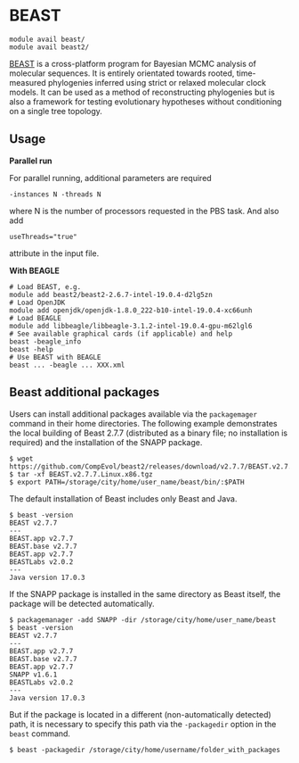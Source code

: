 # BEAST 

    module avail beast/
    module avail beast2/

[BEAST](https://www.beast2.org/) is a cross-platform program for Bayesian MCMC analysis of molecular sequences. It is entirely orientated towards rooted, time-measured phylogenies inferred using strict or relaxed molecular clock models. It can be used as a method of reconstructing phylogenies but is also a framework for testing evolutionary hypotheses without conditioning on a single tree topology.

## Usage

**Parallel run**

For parallel running, additional parameters are required

    -instances N -threads N

where N is the number of processors requested in the PBS task. And also add

    useThreads="true" 

attribute in the input file.


**With BEAGLE**

```
# Load BEAST, e.g.
module add beast2/beast2-2.6.7-intel-19.0.4-d2lg5zn
# Load OpenJDK
module add openjdk/openjdk-1.8.0_222-b10-intel-19.0.4-xc66unh
# Load BEAGLE
module add libbeagle/libbeagle-3.1.2-intel-19.0.4-gpu-m62lgl6
# See available graphical cards (if applicable) and help
beast -beagle_info
beast -help
# Use BEAST with BEAGLE
beast ... -beagle ... XXX.xml
```

## Beast additional packages

Users can install additional packages available via the `packagemager` command in their home directories. The following example demonstrates the local building of Beast 2.7.7 (distributed as a binary file; no installation is required) and the installation of the SNAPP package. 

    $ wget https://github.com/CompEvol/beast2/releases/download/v2.7.7/BEAST.v2.7.7.Linux.x86.tgz
    $ tar -xf BEAST.v2.7.7.Linux.x86.tgz
    $ export PATH=/storage/city/home/user_name/beast/bin/:$PATH

The default installation of Beast includes only Beast and Java.

    $ beast -version
    BEAST v2.7.7
    ---
    BEAST.app v2.7.7
    BEAST.base v2.7.7
    BEAST.app v2.7.7
    BEASTLabs v2.0.2
    ---
    Java version 17.0.3

If the SNAPP package is installed in the same directory as Beast itself, the package will be detected automatically.

    $ packagemanager -add SNAPP -dir /storage/city/home/user_name/beast
    $ beast -version
    BEAST v2.7.7
    ---
    BEAST.app v2.7.7
    BEAST.base v2.7.7
    BEAST.app v2.7.7
    SNAPP v1.6.1
    BEASTLabs v2.0.2
    ---
    Java version 17.0.3

But if the package is located in a different (non-automatically detected) path, it is necessary to specify this path via the `-packagedir` option in the `beast` command.

    $ beast -packagedir /storage/city/home/username/folder_with_packages
